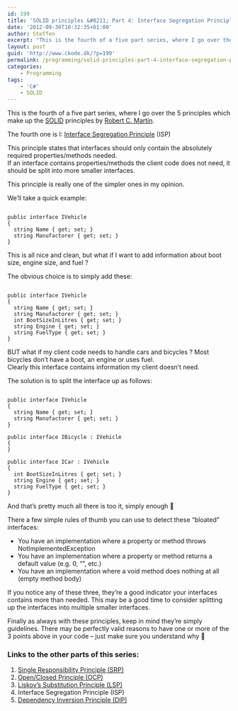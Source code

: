 ```yaml
---
id: 199
title: 'SOLID principles &#8211; Part 4: Interface Segregation Principle'
date: '2012-09-30T10:32:35+01:00'
author: Steffen
excerpt: "This is the fourth of a five part series, where I go over the 5 principles which make up the <a href=\"http://en.wikipedia.org/wiki/SOLID_(object-oriented_design)\" target=\"_blank\">SOLID</a> principles by <a href=\"http://en.wikipedia.org/wiki/Robert_C._Martin\" target=\"_blank\">Robert C. Martin</a>.\r\n\r\nThe fourth one is I: <a href=\"http://en.wikipedia.org/wiki/Interface_segregation_principle\" target=\"_blank\">Interface Segregation Principle</a> (ISP)\r\n\r\nThis principle states that interfaces should only contain the absolutely required properties/methods needed.\r\nIf an interface contains properties/methods the client code does not need, it should be split into more smaller interfaces."
layout: post
guid: 'http://www.ckode.dk/?p=199'
permalink: /programming/solid-principles-part-4-interface-segregation-principle/
categories:
    - Programming
tags:
    - 'C#'
    - SOLID
---
```


This is the fourth of a five part series, where I go over the 5 principles which make up the [SOLID](http://en.wikipedia.org/wiki/SOLID_(object-oriented_design)) principles by [Robert C. Martin](http://en.wikipedia.org/wiki/Robert_C._Martin).

The fourth one is I: [Interface Segregation Principle](http://en.wikipedia.org/wiki/Interface_segregation_principle) (ISP)

This principle states that interfaces should only contain the absolutely required properties/methods needed.  
If an interface contains properties/methods the client code does not need, it should be split into more smaller interfaces.

This principle is really one of the simpler ones in my opinion.

We’ll take a quick example:

```

public interface IVehicle
{
  string Name { get; set; }
  string Manufactorer { get; set; }
}
```

This is all nice and clean, but what if I want to add information about boot size, engine size, and fuel ?

The obvious choice is to simply add these:

```

public interface IVehicle
{
  string Name { get; set; }
  string Manufactorer { get; set; }
  int BootSizeInLitres { get; set; }
  string Engine { get; set; }
  string FuelType { get; set; }
}
```

BUT what if my client code needs to handle cars and bicycles ? Most bicycles don’t have a boot, an engine or uses fuel.  
Clearly this interface contains information my client doesn’t need.

The solution is to split the interface up as follows:

```

public interface IVehicle
{
  string Name { get; set; }
  string Manufactorer { get; set; }
}

public interface IBicycle : IVehicle
{
}

public interface ICar : IVehicle
{
  int BootSizeInLitres { get; set; }
  string Engine { get; set; }
  string FuelType { get; set; }
}
```

And that’s pretty much all there is too it, simply enough 🙂

There a few simple rules of thumb you can use to detect these “bloated” interfaces:

- You have an implementation where a property or method throws NotImplementedException
- You have an implementation where a property or method returns a default value (e.g. 0, “”, etc.)
- You have an implementation where a void method does nothing at all (empty method body)

If you notice any of these three, they’re a good indicator your interfaces contains more than needed. This may be a good time to consider splitting up the interfaces into multiple smaller interfaces.

Finally as always with these principles, keep in mind they’re simply guidelines. There may be perfectly valid reasons to have one or more of the 3 points above in your code – just make sure you understand why 🙂

### Links to the other parts of this series:

1. [Single Responsibility Principle (SRP)](http://www.ckode.dk/programming/solid-principles-part-1-single-responsibility-principle/)
2. [Open/Closed Principle (OCP)](http://www.ckode.dk/programming/solid-principles-part-2-openclosed-principle/)
3. [Liskov’s Substitution Principle (LSP)](http://www.ckode.dk/programming/solid-principles-part-3-liskovs-substitution-principle/)
4. Interface Segregation Principle (ISP)
5. [Dependency Inversion Principle (DIP)](http://www.ckode.dk/programming/solid-principles-part-5-dependency-inversion-principle/)